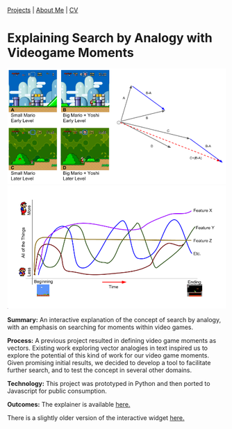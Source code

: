 [Projects](index.html) | [About Me](bio.html) | [CV](CV.html) 

# Explaining Search by Analogy with Videogame Moments

  <div class="project-slideshow">
  
  <div>
  
   <img src="Analogy.png">
  
  </div>
  
   <div>
  
   <img src="features_graph.png">
  
  </div>
  
  </div>

<div markdown="1" >

**Summary:** An interactive explanation of the concept of search by analogy, with an emphasis on searching for moments within video games.

**Process:** A previous project resulted in defining video game moments as vectors. 
Existing work exploring vector analogies in text inspired us to explore the potential of this kind of work for our video game moments. 
Given promising initial results, we decided to develop a tool to facilitate further search, and to test the concept in several other domains. 

**Technology:** This project was prototyped in Python and then ported to Javascript for public consumption.

**Outcomes:** The explainer is available [here.](http://barrettrees.com/search_by_analogy_interactive/IntroductionToSearchByAnalogy.html)

There is a slightly older version of the interactive widget [here.](http://barrettrees.com/analogy_javascript_test.html)

</div>

